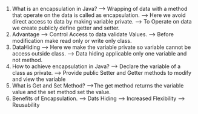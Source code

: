 
 1. What is an encapsulation in Java?
 --> Wrapping of data with a method that operate on the data is called as encapsulation.
 --> Here we avoid direct access to data by making variable private.
 --> To Operate on data we create publicly  define getter and setter.
 2. Advantage
 --> Control Access to data validate Values.
 --> Before modification make read only or write only class.
 3. DataHiding
 --> Here we make the variable private so variable cannot be access outside class.
 --> Data hiding applicable only one variable and not method.
 4. How to achieve encapsulation in Java?
 --> Declare the variable of a class as private.
 --> Provide public Setter and Getter methods to modify and view the variable 
 5. What is Get and Set Method?
 -->The get method returns the variable value and the set method set the value.
 6. Benefits of Encapsulation. 
 --> Dats Hiding
 --> Increased Flexibility
 --> Reusability